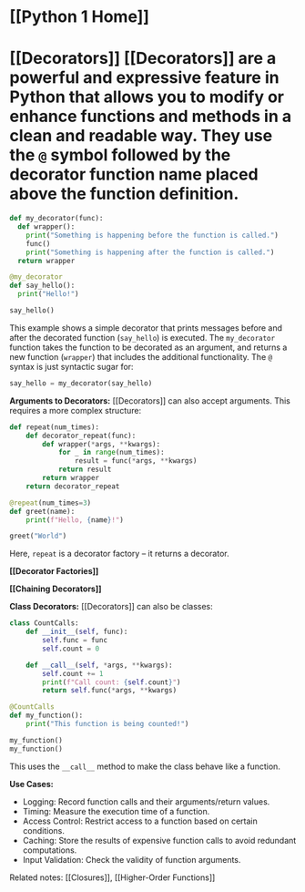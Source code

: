 # [[Python 1 Home]]
# [[Decorators]]  [[Decorators]] are a powerful and expressive feature in Python that allows you to modify or enhance functions and methods in a clean and readable way.  They use the `@` symbol followed by the decorator function name placed above the function definition.

```python
def my_decorator(func):
  def wrapper():
    print("Something is happening before the function is called.")
    func()
    print("Something is happening after the function is called.")
  return wrapper

@my_decorator
def say_hello():
  print("Hello!")

say_hello()
```

This example shows a simple decorator that prints messages before and after the decorated function (`say_hello`) is executed.  The `my_decorator` function takes the function to be decorated as an argument, and returns a new function (`wrapper`) that includes the additional functionality.  The `@` syntax is just syntactic sugar for:

```python
say_hello = my_decorator(say_hello)
```

**Arguments to Decorators:**
 [[Decorators]] can also accept arguments. This requires a more complex structure:

```python
def repeat(num_times):
    def decorator_repeat(func):
        def wrapper(*args, **kwargs):
            for _ in range(num_times):
                result = func(*args, **kwargs)
            return result
        return wrapper
    return decorator_repeat

@repeat(num_times=3)
def greet(name):
    print(f"Hello, {name}!")

greet("World")
```

Here, `repeat` is a decorator factory – it returns a decorator.


**[[Decorator Factories]]**

**[[Chaining Decorators]]**


**Class Decorators:**
 [[Decorators]] can also be classes:


```python
class CountCalls:
    def __init__(self, func):
        self.func = func
        self.count = 0

    def __call__(self, *args, **kwargs):
        self.count += 1
        print(f"Call count: {self.count}")
        return self.func(*args, **kwargs)

@CountCalls
def my_function():
    print("This function is being counted!")

my_function()
my_function()
```


This uses the `__call__` method to make the class behave like a function.


**Use Cases:**

* Logging:  Record function calls and their arguments/return values.
* Timing: Measure the execution time of a function.
* Access Control: Restrict access to a function based on certain conditions.
* Caching: Store the results of expensive function calls to avoid redundant computations.
* Input Validation: Check the validity of function arguments.


Related notes: [[Closures]], [[Higher-Order Functions]]
